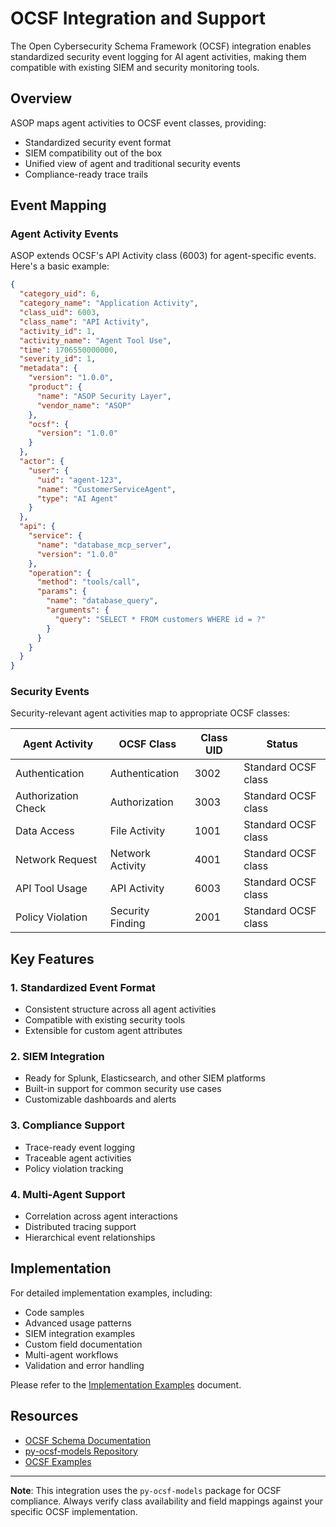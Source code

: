 # OCSF Integration and Support

The Open Cybersecurity Schema Framework (OCSF) integration enables standardized security event logging for AI agent activities, making them compatible with existing SIEM and security monitoring tools.

## Overview

ASOP maps agent activities to OCSF event classes, providing:
- Standardized security event format
- SIEM compatibility out of the box
- Unified view of agent and traditional security events
- Compliance-ready trace trails

## Event Mapping

### Agent Activity Events

ASOP extends OCSF's API Activity class (6003) for agent-specific events. Here's a basic example:

```json
{
  "category_uid": 6,
  "category_name": "Application Activity",
  "class_uid": 6003,
  "class_name": "API Activity",
  "activity_id": 1,
  "activity_name": "Agent Tool Use",
  "time": 1706550000000,
  "severity_id": 1,
  "metadata": {
    "version": "1.0.0",
    "product": {
      "name": "ASOP Security Layer",
      "vendor_name": "ASOP"
    },
    "ocsf": {
      "version": "1.0.0"
    }
  },
  "actor": {
    "user": {
      "uid": "agent-123",
      "name": "CustomerServiceAgent",
      "type": "AI Agent"
    }
  },
  "api": {
    "service": {
      "name": "database_mcp_server",
      "version": "1.0.0"
    },
    "operation": {
      "method": "tools/call",
      "params": {
        "name": "database_query",
        "arguments": {
          "query": "SELECT * FROM customers WHERE id = ?"
        }
      }
    }
  }
}
```

### Security Events

Security-relevant agent activities map to appropriate OCSF classes:

| Agent Activity | OCSF Class | Class UID | Status |
|---------------|------------|-----------|---------|
| Authentication | Authentication | 3002 | Standard OCSF class |
| Authorization Check | Authorization | 3003 | Standard OCSF class |
| Data Access | File Activity | 1001 | Standard OCSF class |
| Network Request | Network Activity | 4001 | Standard OCSF class |
| API Tool Usage | API Activity | 6003 | Standard OCSF class |
| Policy Violation | Security Finding | 2001 | Standard OCSF class |

## Key Features

### 1. Standardized Event Format
- Consistent structure across all agent activities
- Compatible with existing security tools
- Extensible for custom agent attributes

### 2. SIEM Integration
- Ready for Splunk, Elasticsearch, and other SIEM platforms
- Built-in support for common security use cases
- Customizable dashboards and alerts

### 3. Compliance Support
- Trace-ready event logging
- Traceable agent activities
- Policy violation tracking

### 4. Multi-Agent Support
- Correlation across agent interactions
- Distributed tracing support
- Hierarchical event relationships

## Implementation

For detailed implementation examples, including:
- Code samples
- Advanced usage patterns
- SIEM integration examples
- Custom field documentation
- Multi-agent workflows
- Validation and error handling

Please refer to the [Implementation Examples](implementation_examples.md) document.

## Resources

- [OCSF Schema Documentation](https://schema.ocsf.io/)
- [py-ocsf-models Repository](https://github.com/prowler-cloud/py-ocsf-models)
- [OCSF Examples](https://github.com/ocsf/examples)

---

**Note**: This integration uses the `py-ocsf-models` package for OCSF compliance. Always verify class availability and field mappings against your specific OCSF implementation.
